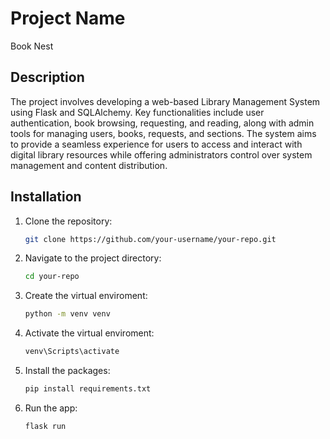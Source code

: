 # Project Name
Book Nest
## Description

The project involves developing a web-based Library Management System using Flask and SQLAlchemy. Key functionalities include user authentication, book browsing, requesting, and reading, along with admin tools for managing users, books, requests, and sections. The system aims to provide a seamless experience for users to access and interact with digital library resources while offering administrators control over system management and content distribution.

## Installation

1. Clone the repository:

    ```bash
    git clone https://github.com/your-username/your-repo.git
    ```

2. Navigate to the project directory:

    ```bash
    cd your-repo
    ```

3. Create the virtual enviroment:

    ```bash
    python -m venv venv
    ```

4. Activate the virtual enviroment:

    ```bash
    venv\Scripts\activate  
    ```

5. Install the packages:

    ```bash
    pip install requirements.txt
    ```
6. Run the app:

    ```bash
    flask run
    ```
